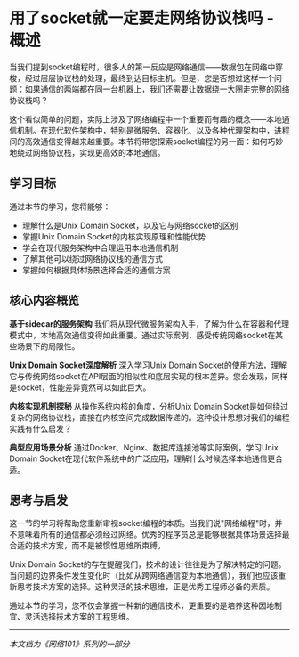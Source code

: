 # 用了socket就一定要走网络协议栈吗 - 概述

当我们提到socket编程时，很多人的第一反应是网络通信——数据包在网络中穿梭，经过层层协议栈的处理，最终到达目标主机。但是，您是否想过这样一个问题：如果通信的两端都在同一台机器上，我们还需要让数据绕一大圈走完整的网络协议栈吗？

这个看似简单的问题，实际上涉及了网络编程中一个重要而有趣的概念——本地通信机制。在现代软件架构中，特别是微服务、容器化、以及各种代理架构中，进程间的高效通信变得越来越重要。本节将带您探索socket编程的另一面：如何巧妙地绕过网络协议栈，实现更高效的本地通信。

## 学习目标

通过本节的学习，您将能够：
- 理解什么是Unix Domain Socket，以及它与网络socket的区别
- 掌握Unix Domain Socket的内核实现原理和性能优势
- 学会在现代服务架构中合理运用本地通信机制
- 了解其他可以绕过网络协议栈的通信方式
- 掌握如何根据具体场景选择合适的通信方案

## 核心内容概览

**基于sidecar的服务架构**
我们将从现代微服务架构入手，了解为什么在容器和代理模式中，本地高效通信变得如此重要。通过实际案例，感受传统网络socket在某些场景下的局限性。

**Unix Domain Socket深度解析**
深入学习Unix Domain Socket的使用方法，理解它与传统网络socket在API层面的相似性和底层实现的根本差异。您会发现，同样是socket，性能差异竟然可以如此巨大。

**内核实现机制探秘**
从操作系统内核的角度，分析Unix Domain Socket是如何绕过复杂的网络协议栈，直接在内核空间完成数据传递的。这种设计思想对我们的编程实践有什么启发？

**典型应用场景分析**
通过Docker、Nginx、数据库连接池等实际案例，学习Unix Domain Socket在现代软件系统中的广泛应用，理解什么时候选择本地通信更合适。

## 思考与启发

这一节的学习将帮助您重新审视socket编程的本质。当我们说"网络编程"时，并不意味着所有的通信都必须经过网络。优秀的程序员总是能够根据具体场景选择最合适的技术方案，而不是被惯性思维所束缚。

Unix Domain Socket的存在提醒我们，技术的设计往往是为了解决特定的问题。当问题的边界条件发生变化时（比如从跨网络通信变为本地通信），我们也应该重新思考技术方案的选择。这种灵活的技术思维，正是优秀工程师必备的素质。

通过本节的学习，您不仅会掌握一种新的通信技术，更重要的是培养这种因地制宜、灵活选择技术方案的工程思维。

---

*本文档为《网络101》系列的一部分*

